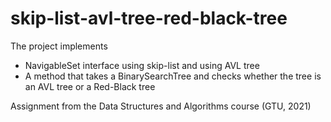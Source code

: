 # skip-list-avl-tree-red-black-tree

The project implements 
- NavigableSet interface using skip-list and using AVL tree
- A method that takes a BinarySearchTree and checks whether the tree is an AVL tree or a Red-Black tree

Assignment from the Data Structures and Algorithms course (GTU, 2021)
